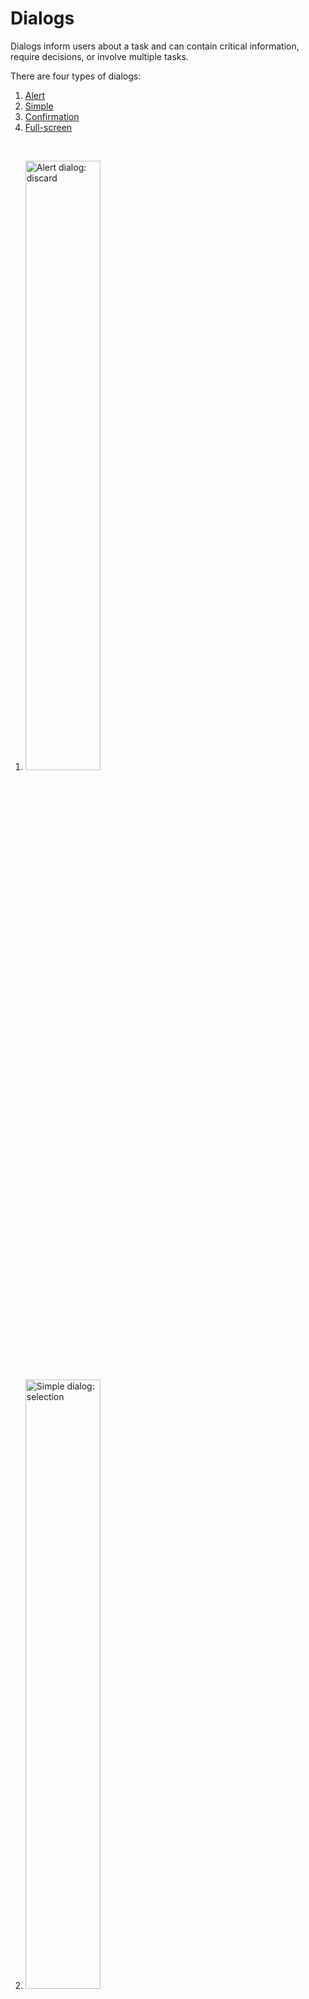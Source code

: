 <!--docs:
title: "Dialogs"
layout: detail
section: components
excerpt: "Dialogs are modal windows that require interaction."
iconId: 
path: /catalog/dialog/
-->


# Dialogs

Dialogs inform users about a task and can contain critical information, require decisions, or involve multiple tasks.

There are four types of dialogs:

1. [Alert](#alert-dialog)
1. [Simple](#simple-dialog)
1. [Confirmation](#confirmation-dialog)
1. [Full-screen](#full-screen-dialog)

<br>

1. <img src="assets/alert-dialog.png" alt="Alert dialog: discard" width=50%>
1. <img src="assets/simple-dialog.png" alt="Simple dialog: selection" width=50%>
1. <img src="assets/confirmation-dialog.png" alt="Confirmation dialog: selection confirmation" width=50%>
1. <img src="assets/full-screen-dialog.png" alt="Full-screen dialog: event" width=50%>

## Using dialogs

A dialog is a type of modal window that appears in front of app content to provide critical information or ask for a decision. Dialogs disable all app functionality when they appear, and remain on screen until confirmed, dismissed, or a required action has been taken.

Dialogs are purposefully interruptive, so they should be used sparingly.


### Making dialogs accessible

__Note to developers: Do the dialogs include any dialog-specific accessibility info?__

## Alert dialog

Alert dialogs interrupt users with urgent information, details, or actions.

### Alert dialog example

### Alert dialog anatomy and key properties

![alert dialog anatomy diagram](assets/dialog-anatomy.png)

1. Container
1. Title (optional)
1. Supporting text
1. Buttons
1. Scrim

**Container attributes**

| &nbsp; | **Attribute** | **Related methods**  | **Default value** |
| --- | --- | --- | --- |
| **Color** | | | |
| **Stroke color** | | | |
| **Stroke width** | | | |
| **Shape** | | | |
| **Elevation** | | | |
| **Ripple color** | | | |


**Title attributes**

| &nbsp; | **Attribute** | **Related methods**  | **Default value** |
| **Text label** | | | |
| **Color** | | | |
| **Typography** | | | |



**Supporting text attributes**

| &nbsp; | **Attribute** | **Related methods**  | **Default value** |
| --- | --- | --- | --- |
| **Text label** | | | |
| **Color** | | | |
| **Typography** | | | |


**Buttons attributes**

| &nbsp; | **Attribute** | **Related methods**  | **Default value** |
| --- | --- | --- | --- |
| | | | |



**Scrip attributes**

| &nbsp; | **Attribute** | **Related methods**  | **Default value** |
| --- | --- | --- | --- |
| | | | |

**Styles**

| &nbsp; | **Style** |
| --- | --- |
| **Default style** | |
| **Icon style** | |
 
## Simple dialog

Simple dialogs can display items that are immediately actionable when selected. They don’t have text buttons.

As simple dialogs are interruptive, they should be used sparingly. Alternatively, dropdown menus provide options in a non-modal, less disruptive way.

### Simple dialog example

### Simple dialog anatomy and key properties

## Confirmation dialog

Confirmation dialogs give users the ability to provide final confirmation of a choice before committing to it, so they have a chance to change their minds if necessary.

If the user confirms a choice, it’s carried out. Otherwise, the user can dismiss the dialog. For example, users can listen to multiple ringtones but only make a final selection upon tapping “OK.”

### Confirmation dialog example

### Confirmation dialog anatomy and key properties

## Full-screen dialog

Full-screen dialogs group a series of tasks, such as creating a calendar entry with the event title, date, location, and time. Because they take up the entire screen, full-screen dialogs are the only dialogs over which other dialogs can appear.dia

### Full-screen dialog example

### Full-screen dialog anatomy and key properties


## Dialog theming

### Dialog theming example
